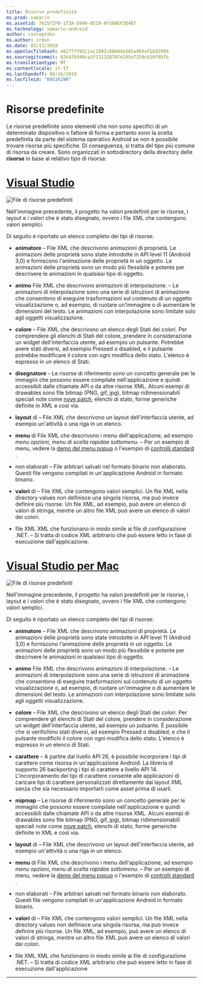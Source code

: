 ```yaml
---
title: Risorse predefinite
ms.prod: xamarin
ms.assetid: 762572F0-173A-D994-0510-8F36BEF3D487
ms.technology: xamarin-android
author: conceptdev
ms.author: crdun
ms.date: 03/13/2018
ms.openlocfilehash: e8277ff92c2ac1891c60b8da385a904af1bd299d
ms.sourcegitcommit: 6264fb540ca1f131328707e295e7259cb10f95fb
ms.translationtype: MT
ms.contentlocale: it-IT
ms.lasthandoff: 08/16/2019
ms.locfileid: "69526290"
---
```

# <a name="default-resources"></a>Risorse predefinite

Le risorse predefinite sono elementi che non sono specifici di un determinato dispositivo o fattore di forma e pertanto sono la scelta predefinita da parte del sistema operativo Android se non è possibile trovare risorse più specifiche. Di conseguenza, si tratta del tipo più comune di risorsa da creare. Sono organizzati in sottodirectory della directory delle **risorse** in base al relativo tipo di risorsa:

# <a name="visual-studiotabwindows"></a>[Visual Studio](#tab/windows)

![File di risorse predefiniti](default-resources-images/01-resource-files-vs.png)

Nell'immagine precedente, il progetto ha valori predefiniti per le risorse, i layout e i valori che è stato disegnato, ovvero i file XML che contengono valori semplici.

Di seguito è riportato un elenco completo dei tipi di risorse:

- **animatore** &ndash; File XML che descrivono animazioni di proprietà.
   Le animazioni delle proprietà sono state introdotte in API level 11 (Android 3,0) e forniscono l'animazione delle proprietà in un oggetto. Le animazioni delle proprietà sono un modo più flessibile e potente per descrivere le animazioni in qualsiasi tipo di oggetto.

- **animo** File XML che descrivono animazioni di interpolazione. &ndash; Le animazioni di interpolazione sono una serie di istruzioni di animazione che consentono di eseguire trasformazioni sul contenuto di un oggetto visualizzazione o, ad esempio, di ruotare un'immagine o di aumentare le dimensioni del testo. Le animazioni con interpolazione sono limitate solo agli oggetti visualizzazione.

- **colore** &ndash; File XML che descrivono un elenco degli Stati dei colori. Per comprendere gli elenchi di Stati del colore, prendere in considerazione un widget dell'interfaccia utente, ad esempio un pulsante.
   Potrebbe avere stati diversi, ad esempio Pressed o disabled, e il pulsante potrebbe modificare il colore con ogni modifica dello stato. L'elenco è espresso in un elenco di Stati.

- **disegnatore** &ndash; Le risorse di riferimento sono un concetto generale per le immagini che possono essere compilate nell'applicazione e quindi accessibili dalle chiamate API o da altre risorse XML.
   Alcuni esempi di drawables sono file bitmap (PNG, gif, jpg), bitmap ridimensionabili speciali note come [nove patch](https://developer.android.com/guide/topics/graphics/2d-graphics.html#nine-patch), elenchi di stato, forme generiche definite in XML e così via.
 
- **layout** di &ndash; File XML che descrivono un layout dell'interfaccia utente, ad esempio un'attività o una riga in un elenco.

- **menu** di File XML che descrivono i menu dell'applicazione, ad esempio *menu opzioni*, *menu di scelta rapida*e *sottomenu.* &ndash; Per un esempio di menu, vedere la [demo del menu popup](https://docs.microsoft.com/samples/xamarin/monodroid-samples/popupmenudemo) o l'esempio di [controlli standard](https://docs.microsoft.com/samples/xamarin/mobile-samples/standardcontrols/) .

- non elaborati &ndash; File arbitrari salvati nel formato binario non elaborato. Questi file vengono compilati in un'applicazione Android in formato binario.

- **valori** di &ndash; File XML che contengono valori semplici. Un file XML nella directory values non definisce una singola risorsa, ma può invece definire più risorse. Un file XML, ad esempio, può avere un elenco di valori di stringa, mentre un altro file XML può avere un elenco di valori dei colori.

- file XML XML che funzionano in modo simile ai file di configurazione .NET. &ndash; Si tratta di codice XML arbitrario che può essere letto in fase di esecuzione dall'applicazione.


# <a name="visual-studio-for-mactabmacos"></a>[Visual Studio per Mac](#tab/macos)

![File di risorse predefiniti](default-resources-images/01-resource-files-xs.png)

Nell'immagine precedente, il progetto ha valori predefiniti per le risorse, i layout e i valori che è stato disegnato, ovvero i file XML che contengono valori semplici.

Di seguito è riportato un elenco completo dei tipi di risorse:

- **animatore** &ndash; File XML che descrivono animazioni di proprietà.
   Le animazioni delle proprietà sono state introdotte in API level 11 (Android 3,0) e forniscono l'animazione delle proprietà in un oggetto. Le animazioni delle proprietà sono un modo più flessibile e potente per descrivere le animazioni in qualsiasi tipo di oggetto.

- **animo** File XML che descrivono animazioni di interpolazione. &ndash; Le animazioni di interpolazione sono una serie di istruzioni di animazione che consentono di eseguire trasformazioni sul contenuto di un oggetto visualizzazione o, ad esempio, di ruotare un'immagine o di aumentare le dimensioni del testo. Le animazioni con interpolazione sono limitate solo agli oggetti visualizzazione.

- **colore** &ndash; File XML che descrivono un elenco degli Stati dei colori. Per comprendere gli elenchi di Stati del colore, prendere in considerazione un widget dell'interfaccia utente, ad esempio un pulsante.
   È possibile che si verifichino stati diversi, ad esempio Pressed o disabled, e che il pulsante modifichi il colore con ogni modifica dello stato. L'elenco è espresso in un elenco di Stati.

- **carattere** &ndash; A partire dal livello API 26, è possibile incorporare i tipi di carattere come risorsa in un'applicazione Android. La libreria di supporto 26 backporting i tipi di carattere a livello API 14. L'incorporamento dei tipi di carattere consente alle applicazioni di caricare tipi di carattere personalizzati direttamente dai layout XML senza che sia necessario importarli come asset prima di usarli.

- **mipmap** &ndash; Le risorse di riferimento sono un concetto generale per le immagini che possono essere compilate nell'applicazione e quindi accessibili dalle chiamate API o da altre risorse XML.
   Alcuni esempi di drawables sono file bitmap (PNG, gif, jpg), bitmap ridimensionabili speciali note come [nove patch](https://developer.android.com/guide/topics/graphics/2d-graphics.html#nine-patch), elenchi di stato, forme generiche definite in XML e così via.

- **layout** di &ndash; File XML che descrivono un layout dell'interfaccia utente, ad esempio un'attività o una riga in un elenco.

- **menu** di File XML che descrivono i menu dell'applicazione, ad esempio *menu opzioni*, *menu di scelta rapida*e *sottomenu.* &ndash; Per un esempio di menu, vedere la [demo del menu popup](https://docs.microsoft.com/samples/xamarin/monodroid-samples/popupmenudemo) o l'esempio di [controlli standard](https://docs.microsoft.com/samples/xamarin/mobile-samples/standardcontrols/) .

- non elaborati &ndash; File arbitrari salvati nel formato binario non elaborato. Questi file vengono compilati in un'applicazione Android in formato binario.

- **valori** di &ndash; File XML che contengono valori semplici. Un file XML nella directory values non definisce una singola risorsa, ma può invece definire più risorse. Un file XML, ad esempio, può avere un elenco di valori di stringa, mentre un altro file XML può avere un elenco di valori dei colori.

- file XML XML che funzionano in modo simile ai file di configurazione .NET. &ndash; Si tratta di codice XML arbitrario che può essere letto in fase di esecuzione dall'applicazione

-----
